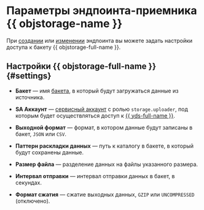 # Параметры эндпоинта-приемника {{ objstorage-name }}

При [создании](../index.md#create) или [изменении](../index.md#update) эндпоинта вы можете задать настройки доступа к бакету {{ objstorage-full-name }}.

## Настройки {{ objstorage-full-name }} {#settings}


* **Бакет** — имя [бакета](../../../../storage/concepts/bucket.md), в который будут загружаться данные из источника.

* **SA Аккаунт** — [сервисный аккаунт](../../../../iam/concepts/users/service-accounts.md) с ролью `storage.uploader`, под которым будет осуществляться доступ к [{{ yds-full-name }}](../../../../data-streams/).

* **Выходной формат** — формат, в котором данные будут записаны в бакет, `JSON` или `CSV`.

* **Паттерн раскладки данных** — путь к каталогу в бакете, в который будут сохранены данные.

* **Размер файла** — разделение данных на файлы указанного размера.

* **Интервал отправки** — интервал отправки данных в бакет, в секундах.

* **Формат сжатия** — сжатие выходных данных, `GZIP` или `UNCOMPRESSED` (отключено).
